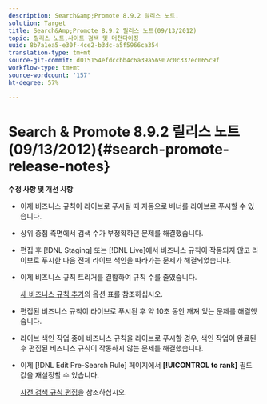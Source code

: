 ```yaml
---
description: Search&amp;Promote 8.9.2 릴리스 노트.
solution: Target
title: Search&Amp;Promote 8.9.2 릴리스 노트(09/13/2012)
topic: 릴리스 노트,사이트 검색 및 머천다이징
uuid: 8b7a1ea5-e30f-4ce2-b3dc-a5f5966ca354
translation-type: tm+mt
source-git-commit: d015154efdccbb4c6a39a56907c0c337ec065c9f
workflow-type: tm+mt
source-wordcount: '157'
ht-degree: 57%

---
```



# Search &amp; Promote 8.9.2 릴리스 노트(09/13/2012){#search-promote-release-notes}

**수정 사항 및 개선 사항**

* 이제 비즈니스 규칙이 라이브로 푸시될 때 자동으로 배너를 라이브로 푸시할 수 있습니다.
* 상위 중첩 측면에서 검색 수가 부정확하던 문제를 해결했습니다.
* 편집 후 [!DNL Staging] 또는 [!DNL Live]에서 비즈니스 규칙이 작동되지 않고 라이브로 푸시한 다음 전체 라이브 색인을 따라가는 문제가 해결되었습니다.

* 이제 비즈니스 규칙 트리거를 결합하여 규칙 수를 줄였습니다.

   [새 비즈니스 규칙 추가](../c-about-rules-menu/c-about-business-rules.md#task_BD3B31ED48BB4B1B8F1DCD3BFA2528E7)의 옵션 표를 참조하십시오.
* 편집된 비즈니스 규칙이 라이브로 푸시된 후 약 10초 동안 깨져 있는 문제를 해결했습니다.
* 라이브 색인 작업 중에 비즈니스 규칙을 라이브로 푸시할 경우, 색인 작업이 완료된 후 편집된 비즈니스 규칙이 작동하지 않는 문제를 해결했습니다.
* 이제 [!DNL Edit Pre-Search Rule] 페이지에서 **[!UICONTROL to rank]** 필드 값을 재설정할 수 있습니다.

   [사전 검색 규칙 편집](../c-about-rules-menu/c-about-pre-search-rules.md#task_25F77050C5DA42B29DFD1C9718FB8C64)을 참조하십시오.

